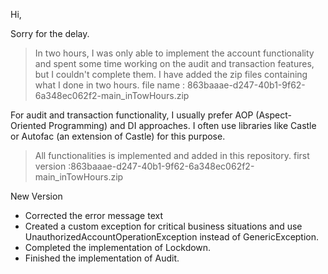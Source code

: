 
Hi,

Sorry for the delay.

>  
>  In two hours, I was only able to implement the account functionality and spent some time working on the audit and transaction features, but I couldn't complete them.  I have added the zip files containing what I done in two hours.  file name : 863baaae-d247-40b1-9f62-6a348ec062f2-main_inTowHours.zip
>  
For audit and transaction functionality, I usually prefer  AOP (Aspect-Oriented Programming) and DI approaches. I often use libraries like Castle or Autofac (an extension of Castle) for this purpose.


 

>  
>  All functionalities is implemented and added in this repository. first  version :863baaae-d247-40b1-9f62-6a348ec062f2-main_inTowHours.zip
>  



New Version 

- Corrected the error message text
- Created a custom exception for critical business situations and use UnauthorizedAccountOperationException instead of GenericException.
- Completed the implementation of Lockdown.
- Finished the implementation of Audit.
